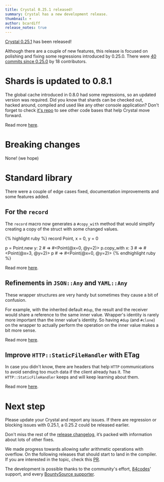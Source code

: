 ```yaml
---
title: Crystal 0.25.1 released!
summary: Crystal has a new development release.
thumbnail: +
author: bcardiff
release_notes: true
---
```


[Crystal 0.25.1](https://github.com/crystal-lang/crystal/releases/tag/0.25.1) has been released!

Although there are a couple of new features, this release is focused on polishing and fixing some regressions introduced by 0.25.0. There were [40 commits since 0.25.0](https://github.com/crystal-lang/crystal/compare/0.25.0...0.25.1) by 18 contributors.

# Shards is updated to 0.8.1

The global cache introduced in 0.8.0 had some regressions, so an updated version was required.
Did you know that shards can be checked out, hacked around, compiled and used like any other console application? Don't forget to check [it's repo](https://github.com/crystal-lang/shards) to see other code bases that help Crystal move forward.

Read more [here](https://github.com/crystal-lang/shards/releases/tag/v0.8.1).

# Breaking changes

None! (we hope)

# Standard library

There were a couple of edge cases fixed, documentation improvements and some features added.

## For the `record`

The `record` macro now generates a `#copy_with` method that would simplify creating a copy of the struct with some changed values.

<div class="code_section">{% highlight ruby %}
record Point, x = 0, y = 0

p = Point.new y: 2 # => #<Point(@x=0, @y=2)>
p.copy_with x: 3   # => #<Point(@x=3, @y=2)>
p                  # => #<Point(@x=0, @y=2)>
{% endhighlight ruby %}</div>

Read more [here](https://github.com/crystal-lang/crystal/pull/5736).

## Refinements in `JSON::Any` and `YAML::Any`

These wrapper structures are very handy but sometimes they cause a bit of confusion.

For example, with the inherited default `#dup`, the result and the receiver would share a reference to the same inner value. Wrapper's identity is rarely more important than the inner value's identity. So having `#dup` (and `#clone`) on the wrapper to actually perform the operation on the inner value makes a bit more sense.

Read more [here](https://github.com/crystal-lang/crystal/pull/6266).

## Improve `HTTP::StaticFileHandler` with ETag

In case you didn't know, there are headers that help `HTTP` communications to avoid sending too much data if the client already has it. The `HTTP::StaticFileHandler` keeps and will keep learning about them.

Read more [here](https://github.com/crystal-lang/crystal/pull/6145).

# Next step

Please update your Crystal and report any issues. If there are regression or blocking issues with 0.25.1, a 0.25.2 could be released earlier.

Don't miss the rest of the [release changelog](https://github.com/crystal-lang/crystal/releases/tag/0.25.1), it’s packed with information about lots of other fixes.

We made progress towards allowing safer arithmetic operations with overflow. On the following releases that should start to land in the compiler. If you are interested in the topic, check this [PR](https://github.com/crystal-lang/crystal/pull/6223).

The development is possible thanks to the community's effort, [84codes](https://www.84codes.com/)' support, and every [BountySource supporter](https://crystal-lang.org/sponsors).


